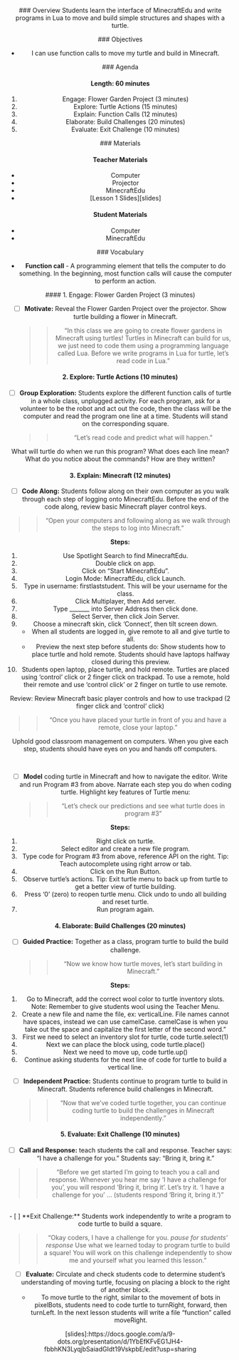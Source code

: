 <header title='Turtles & Minecraft' subtitle='Flower Garden: Lesson 1'/>

<notable>

<iconp src='/icons/activity.png'>### Overview</iconp>
Students learn the interface of MinecraftEdu and write programs in Lua to move and build simple structures and shapes with a turtle.  

<iconp src='/icons/objectives.png'>### Objectives</iconp>
- I can use function calls to move my turtle and build in Minecraft.

<iconp src='/icons/agenda.png'>### Agenda</iconp>

#### Length: 60 minutes

1. Engage: Flower Garden Project (3 minutes)
1. Explore: Turtle Actions (15 minutes)
1. Explain: Function Calls (12 minutes)
1. Elaborate: Build Challenges (20 minutes)
1. Evaluate: Exit Challenge (10 minutes)

<note>

<iconp src='/icons/materials.png'>### Materials</iconp>

#### Teacher Materials
- Computer
- Projector
- MinecraftEdu
- [Lesson 1 Slides][slides]


#### Student Materials
- Computer
- MinecraftEdu


<iconp src='/icons/vocab.png'>### Vocabulary</iconp>
- **Function call** - A programming element that tells the computer to do something. In the beginning, most function calls will cause the computer to perform an action.

</note>
<pagebreak/>
#### 1. Engage: Flower Garden Project (3 minutes)

- [ ] **Motivate:** Reveal the Flower Garden Project over the projector. Show turtle building a flower in Minecraft.
  >>“In this class we are going to create flower gardens in Minecraft using turtles! Turtles in Minecraft can build for us, we just need to code them using a programming language called Lua. Before we write programs in Lua for turtle, let’s read code in Lua.”



#### 2. Explore: Turtle Actions (10 minutes)

- [ ] **Group Exploration:** Students explore the different function calls of turtle in a whole class, unplugged activity. For each program, ask for a volunteer to be the robot and act out the code, then the class will be the computer and read the program one line at a time. Students will stand on the corresponding square.
  >> “Let’s read code and predict what will happen.”

<iconp type='question'>What will turtle do when we run this program?</iconp>
<iconp type='question'>What does each line mean?</iconp>
<iconp type='question'>What do you notice about the commands? How are they written?</iconp>



#### 3. Explain: Minecraft (12 minutes)

- [ ] **Code Along:**  Students follow along on their own computer as you walk through each step of logging onto MinecraftEdu. Before the end of the code along, review basic Minecraft player control keys.

> > “Open your computers and following along as we walk through the steps to log into Minecraft.”

**Steps:**
  1. Use Spotlight Search to find MinecraftEdu.
  2. Double click on app.
  3. Click on “Start MinecraftEdu”.
  4. Login Mode: MinecraftEdu, click Launch.
  5. Type in username: firstlaststudent. This will be your username for the class.
  6. Click Multiplayer, then Add server.
  7. Type _______ into Server Address then click done.
  8. Select Server, then click Join Server.
  9. Choose a minecraft skin, click ‘Connect’, then tilt screen down.
        - When all students are logged in, give remote to all and give turtle to all.  
        - Preview the next step before students do: Show students how to place turtle and hold remote. Students should have laptops halfway closed during this preview.
  10. Students open laptop, place turtle, and hold remote. Turtles are placed using ‘control’ click or 2 finger click on trackpad. To use a remote, hold their remote and use ‘control click’ or 2 finger on turtle to use remote.

Review: Review Minecraft basic player controls and how to use trackpad (2 finger click and ‘control’ click)

> > “Once you have placed your turtle in front of you and have a remote, close your laptop.”

<note type="tip">Uphold good classroom management on computers. When you give each step, students should have eyes on you and hands off computers.
</note>

<br/>

- [ ] **Model** coding turtle in Minecraft and how to navigate the editor. Write and run Program #3 from above. Narrate each step you do when coding turtle. Highlight key features of Turtle menu:
  >> “Let’s check our predictions and see what turtle does in program #3”


**Steps:**
  1. Right click on turtle.
  2. Select editor and create a new file program.
  3. Type code for Program #3 from above, reference API on the right.
      Tip: Teach autocomplete using right arrow or tab.
  4. Click on the Run Button.
  5. Observe turtle’s actions.
      Tip: Exit turtle menu to back up from turtle to get a better view of turtle building.
  6. Press ‘0’ (zero) to reopen turtle menu. Click undo to undo all building and reset turtle.
  7. Run program again.

#### 4. Elaborate: Build Challenges (20 minutes)

- [ ] **Guided Practice:** Together as a class, program turtle to build the build challenge.
  >> “Now we know how turtle moves, let’s start building in Minecraft.”

**Steps:**
  1. Go to Minecraft, add the correct wool color to turtle inventory slots.
	Note: Remember to give students wool using the Teacher Menu.
  1. Create a new file and name the file, ex: verticalLine. File names cannot have spaces, instead we can use camelCase. camelCase is when you take out the space and capitalize the first letter of the second word.”
  1. First we need to select an inventory slot for turtle, code turtle.select(1)
  1. Next we can place the block using, code turtle.place()
  1. Next we need to move up, code turtle.up()
  1. Continue asking students for the next line of code for turtle to build a vertical line.



- [ ] **Independent Practice:** Students continue to program turtle to build in Minecraft. Students reference build challenges in Minecraft.
  >> “Now that we’ve coded turtle together, you can continue coding turtle to build the challenges in Minecraft independently.”


#### 5. Evaluate: Exit Challenge (10 minutes)

- [ ] **Call and Response:** teach students the call and response. Teacher says: “I have a challenge for you.” Students say: “Bring it, bring it.”

> > “Before we get started I’m going to teach you a call and response. Whenever you hear me say ‘I have a challenge for you’, you will respond ‘Bring it, bring it’. Let’s try it. ‘I have a challenge for you’ … (students respond ‘Bring it, bring it.’)”

<br/>

<pagebreak/>
- [ ] **Exit Challenge:** Students work independently to write a program to code turtle to build a square.

> > “Okay coders, I have a challenge for you. *pause for students’ response*   Use what we learned today to program turtle to build a square! You will work on this challenge independently to show me and yourself what you learned this lesson.”


- [ ] **Evaluate:** Circulate and check students code to determine student’s understanding of moving turtle, focusing on placing a block to the right of another block.
  - To move turtle to the right, similar to the movement of bots in pixelBots, students need to code turtle to turnRight, forward, then turnLeft. In the next lesson students will write a file “function” called moveRight.



</notable>
[slides]:https://docs.google.com/a/9-dots.org/presentation/d/1YbEfKFvEG1JH4-fbbhKN3LyqjbSaiadGIdt19VskpbE/edit?usp=sharing
